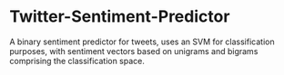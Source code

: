 Twitter-Sentiment-Predictor
===========================

A binary sentiment predictor for tweets, uses an SVM for classification purposes, with sentiment vectors based on unigrams and bigrams comprising the classification space.

